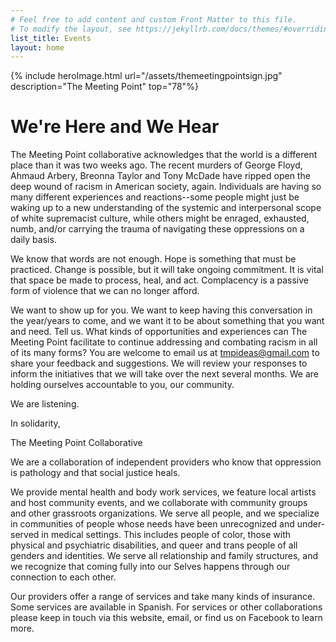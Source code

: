 ```yaml
---
# Feel free to add content and custom Front Matter to this file.
# To modify the layout, see https://jekyllrb.com/docs/themes/#overriding-theme-defaults
list_title: Events
layout: home
---
```


{% include heroImage.html url="/assets/themeetingpointsign.jpg" description="The Meeting Point" top="78"%}
# We're Here and We Hear

The Meeting Point collaborative acknowledges that the world is a different place than it was two weeks ago. The recent murders of George Floyd, Ahmaud Arbery, Breonna Taylor and Tony McDade have ripped open the deep wound of racism in American society, again. Individuals are having so many different experiences and reactions--some people might just be waking up to a new understanding of the systemic and interpersonal scope of white supremacist culture, while others might be enraged, exhausted, numb, and/or carrying the trauma of navigating these oppressions on a daily basis.

We know that words are not enough. Hope is something that must be practiced. Change is possible, but it will take ongoing commitment. It is vital that space be made to process, heal, and act. Complacency is a passive form of violence that we can no longer afford.

We want to show up for you. We want to keep having this conversation in the year/years to come, and we want it to be about something that you want and need. Tell us. What kinds of opportunities and experiences can The Meeting Point facilitate to continue addressing and combating racism in all of its many forms? You are welcome to email us at tmpideas@gmail.com to share your feedback and suggestions. We will review your responses to inform the initiatives that we will take over the next several months. We are holding ourselves accountable to you, our community.

We are listening.

In solidarity,

The Meeting Point Collaborative


We are a collaboration of independent providers who know that oppression is pathology and that social justice heals.

We provide mental health and body work services, we feature local artists and host community events, and we collaborate with community groups and other grassroots organizations. We serve all people, and we specialize in communities of people whose needs have been unrecognized and under-served in medical settings. This includes people of color, those with physical and psychiatric disabilities, and queer and trans people of all genders and identities. We serve all relationship and family structures, and we recognize that coming fully into our Selves happens through our connection to each other.

Our providers offer a range of services and take many kinds of insurance. Some services are available in Spanish. For services or other collaborations please keep in touch via this website, email, or find us on Facebook to learn more.
